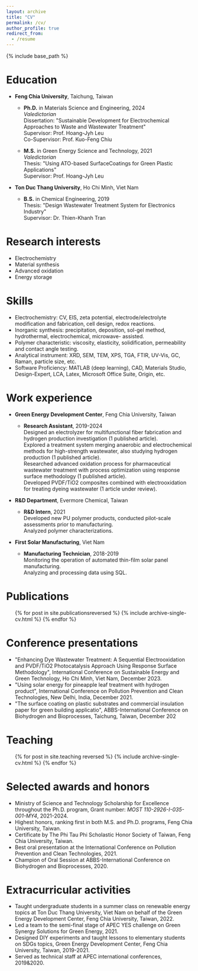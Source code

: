 ```yaml
---
layout: archive
title: "CV"
permalink: /cv/
author_profile: true
redirect_from:
  - /resume
---
```


{% include base_path %}

Education
======
* **Feng Chia University**, Taichung, Taiwan
  * **Ph.D.** in Materials Science and Engineering, 2024
<br>_Valedictorian_
<br>Dissertation: "Sustainable Development for Electrochemical Approaches to Waste and Wastewater Treatment"
<br>Supervisor: Prof. Hoang-Jyh Leu
<br>Co-Supervisor: Prof. Kuo-Feng Chiu

  * **M.S.** in Green Energy Science and Technology, 2021
<br>_Valedictorian_
<br>Thesis: "Using ATO-based SurfaceCoatings for Green Plastic Applications"
<br>Supervisor: Prof. Hoang-Jyh Leu

* **Ton Duc Thang University**, Ho Chi Minh, Viet Nam
  * **B.S.** in Chemical Engineering, 2019
<br>Thesis: "Design Wastewater Treatment System for Electronics Industry"
<br>Supervisor: Dr. Thien-Khanh Tran

Research interests
======
* Electrochemistry
* Material synthesis
* Advanced oxidation 
* Energy storage

Skills
======
* Electrochemistry: CV, EIS, zeta potential, electrode/electrolyte modification and fabrication, cell design,
redox reactions.
* Inorganic synthesis: precipitation, deposition, sol-gel method, hydrothermal, electrochemical, microwave-
assisted.
* Polymer characteristic: viscosity, elasticity, solidification, permeability and contact angle testing.
* Analytical instrument: XRD, SEM, TEM, XPS, TGA, FTIR, UV-Vis, GC, Raman, particle size, etc.
* Software Proficiency: MATLAB (deep learning), CAD, Materials Studio, Design-Expert, LCA, Latex,
Microsoft Office Suite, Origin, etc.

Work experience
======
* **Green Energy Development Center**, Feng Chia University, Taiwan
  * **Research Assistant**, 2019-2024
	<br>Designed an electrolyzer for multifunctional fiber fabrication and hydrogen production investigation (1
published article).
	<br>Explored a treatment system merging anaerobic and electrochemical methods for high-strength
wastewater, also studying hydrogen production (1 published article).
	<br>Researched advanced oxidation process for pharmaceutical wastewater treatment with process
optimization using response surface methodology (1 published article).
	<br>Developed PVDF/TiO2 composites combined with electrooxidation for treating dyeing wastewater (1
article under review).

* **R&D Department**, Evermore Chemical, Taiwan
  * **R&D Intern**, 2021
	<br>Developed new PU polymer products, conducted pilot-scale assessments prior to manufacturing.
	<br>Analyzed polymer characterizations.

* **First Solar Manufacturing**, Viet Nam
  * **Manufacturing Technician**, 2018-2019
  <br>Monitoring the operation of automated thin-film solar panel manufacturing.
	<br>Analyzing and processing data using SQL.

Publications
======
  <ul>{% for post in site.publicationsreversed %}
    {% include archive-single-cv.html %}
  {% endfor %}</ul>
  
Conference presentations 
======
* "Enhancing Dye Wastewater Treatment: A Sequential Electrooxidation and PVDF/TiO2 Photocatalysis Approach
Using Response Surface Methodology", International Conference on Sustainable Energy and Green Technology,
Ho Chi Minh, Viet Nam, December 2023.
* "Using solar energy for pineapple leaf treatment with hydrogen product", International Conference on Pollution
Prevention and Clean Technologies, New Delhi, India, December 2021.
* "The surface coating on plastic substrates and commercial insulation paper for green building applicatio",
ABBS-International Conference on Biohydrogen and Bioprocesses, Taichung, Taiwan, December 202

Teaching
======
  <ul>{% for post in site.teaching reversed %}
    {% include archive-single-cv.html %}
  {% endfor %}</ul>
  
Selected awards and honors
======
* Ministry of Science and Technology Scholarship for Excellence throughout the Ph.D. program, Grant
number: _MOST 110-2926-I-035-001-MY4_, 2021-2024.
* Highest honors, ranking first in both M.S. and Ph.D. programs, Feng Chia University, Taiwan.
* Certificate by The Phi Tau Phi Scholastic Honor Society of Taiwan, Feng Chia University, Taiwan.
* Best oral presentation at the International Conference on Pollution Prevention and Clean Technologies, 2021.
* Champion of Oral Session at ABBS-International Conference on Biohydrogen and Bioprocesses, 2020.

Extracurricular activities
======
* Taught undergraduate students in a summer class on renewable energy topics at Ton Duc Thang University,
Viet Nam on behalf of the Green Energy Development Center, Feng Chia University, Taiwan, 2022.
* Led a team to the semi-final stage of APEC YES challenge on Green Synergy Solutions for Green Energy, 2021.
* Designed DIY experiments and taught lessons to elementary students on SDGs topics, Green Energy
Development Center, Feng Chia University, Taiwan, 2019-2021.
* Served as technical staff at APEC international conferences, 2019&2020.
